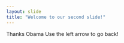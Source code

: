 ```yaml
---
layout: slide
title: "Welcome to our second slide!"
---
```

Thanks Obama
Use the left arrow to go back!
